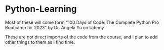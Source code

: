 # Python-Learning

Most of these will come form "100 Days of Code: The Complete Python Pro Bootcamp for 2023" by Dr. Angela Yu on Udemy

These are not direct imports of the code from the course, and I plan to add other things to them as I find time.

